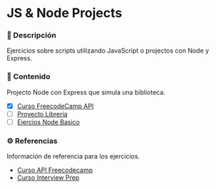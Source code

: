 # JS & Node Projects

### 📝 Descripción

Ejercicios sobre scripts utilizando JavaScript o projectos con Node y Express.

### 📒 Contenido

Projecto Node con Express que simula una biblioteca.

- [x] [Curso FreecodeCamp API](freecode_api/README.md)
- [ ] [Proyecto Libreria](libreria/README.md)
- [ ] [Ejercios Node Basico](node_pract_01/README.md)
### ⚙️ Referencias

Información de referencia para los ejercicios.

* [Curso API Freecodecamp](https://www.freecodecamp.org/learn/back-end-development-and-apis/)
* [Curso Interview Prep](https://www.freecodecamp.org/learn/coding-interview-prep/)